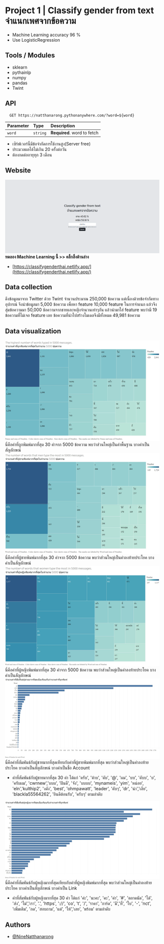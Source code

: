 # Project 1 | Classify gender from text จำแนกเพศจากข้อความ

- Machine Learning accuracy 96 %
- Use LogisticRegression

## Tools / Modules

- sklearn
- pythainlp
- numpy
- pandas
- Twint

## API

```http
  GET https://natthanarong.pythonanywhere.com/?word=${word}
```

| Parameter | Type     | Description                       |
| :-------- | :------- | :-------------------------------- |
| `word`      | `string` | **Required**. word to fetch |

- เซิร์ฟเวอร์นี้มีข้อจำกัดการใช้งานสูง(Server free)
 - ประมวลผลได้ไม่เกิน 20 ครั้งต่อวัน
 - ต้องกดต่ออายุทุก 3 เดือน

## Website
![Max5000_30](./Pic/webpage.png)
**ทดลอง Machine Learning นี้ >> คลิ้กลิ้งด้านล่าง**
- [https://classifygenderthai.netlify.app/](https://classifygenderthai.netlify.app/)

## Data collection
ดึงข้อมูลมาจาก Twitter ด้วย Twint จำนวนประมาณ 250,000 ข้อความ แต่เนื่องด้วยข้อจำกัดทางอุปกรณ์ จึงนำข้อมูลมา 5,000 ข้อความ เพื่อหา feature 10,000 feature  ในการจำแนก แล้วจึงสุ่มข้อความมา 50,000 ช้อความจากชายและหญิงจำนวนเท่าๆกัน แล้วนำมาใส่ feature พบว่ามี 19 ข้อความที่ไม่เจอ feature เลย ข้อความที่นำไปสร้างโมเดลจึงมีทั้งหมด 49,981 ข้อความ

## Data visualization
![Max5000_30](./Pic/Max5000_30.jpg)
นี่คือคำที่ถูกพิมพ์มากที่สุด 30 คำจาก 5000 ข้อความ พบว่าส่วนใหญ่เป็นคำพื้นฐาน บางคำเป็นสัญลักษณ์
![menmost30](./Pic/menmost30.jpg)
นี่คือคำที่ผู้ชายพิมพ์มากที่สุด 30 คำจาก 5000 ข้อความ พบว่าส่วนใหญ่เป็นคำลงท้ายประโยค บางคำเป็นสัญลักษณ์
![womenmost30](./Pic/womenmost30.jpg)
นี่คือคำที่ผู้หญิงพิมพ์มากที่สุด 30 คำจาก 5000 ข้อความ พบว่าส่วนใหญ่เป็นคำลงท้ายประโยค บางคำเป็นสัญลักษณ์
![womenreletive30](./Pic/menreletive30.jpg)
นี่คือคำที่สัมพันธ์กับผู้ชายมากที่สุดเทียบกับคำที่ผู้ชายพิมพ์มากที่สุด พบว่าส่วนใหญ่เป็นคำลงท้ายประโยค บางคำเป็นสัญลักษณ์ บางคำเป็นชื่อ Account
- คำที่สัมพันธ์กับผู้ชายมากที่สุด 30 คำ ได้แก่ 'ครับ', 'ค้าบ', 'คับ', '@', 'ผม', 'บบ', 'คับบ', 'บ', 'ครับผม', 'cwrnew','บบบ', 'ฝันดี', 'จัง', 'บบบบ', 'mynameis', 'yim', 'หน่อย', 'eln','kulthip2', 'งดัง', 'best', 'ohmpawatt', 'leader', 'คับๆ', 'dr', 'น่า','เลีย', 'blackla55564262', 'ยินดีต้อนรับ', 'ครับๆ' ตามลำดับ

![womenreletive30](./Pic/womenreletive30.jpg)
นี่คือคำที่สัมพันธ์กับผู้หญิงมากที่สุดเทียบกับคำที่ผู้หญิงพิมพ์มากที่สุด พบว่าส่วนใหญ่เป็นคำลงท้ายประโยค บางคำเป็นสัญลักษณ์ บางคำเป็น Link
- คำที่สัมพันธ์กับผู้หญิงมากที่สุด 30 คำ ได้แก่ 'ค่ะ', 'นะคะ', 'คะ', 'ค่า', '#', 'ตลาดนัด', 'ได้', 'ส่ง', 'ไม่','เรา', '.', 'https', '://', 'co', 't', '/', 'ราคา', 'การ์ด', 'มี','ที่', 'ใบ', '-', 'nct', 'เพิ่มเติม', 'กด', 'สอบถาม', 'แต่', 'ให้','เลย', 'พร้อม' ตามลำดับ

## Authors

- [@NineNatthanarong](https://github.com/NineNatthanarong)